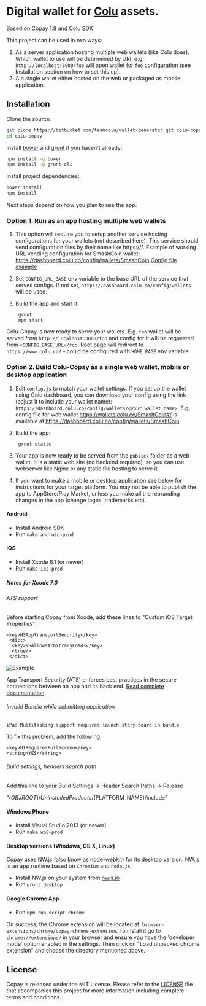 # Digital wallet for [Colu](https://colu.co) assets.

Based on [Copay](https://github.com/bitpay/copay) 1.8 and [Colu SDK](http://documentation.colu.co/)

This project can be used in two ways:

1. As a server application hosting multiple web wallets (like Colu does). Which wallet to use will be determined by URI: e.g. ``http://localhost:3000/foo`` will open wallet for `foo` configuration (see Installation section on how to set this up).
2. A a single wallet either hosted on the web or packaged as mobile application.

## Installation

Clone the source:

```sh
git clone https://bitbucket.com/teamcolu/wallet-generator.git colu-copay
cd colu-copay
```

Install [bower](http://bower.io/) and [grunt](http://gruntjs.com/getting-started) if you haven't already:

```sh
npm install -g bower
npm install -g grunt-cli
```

Install project dependencies:

```sh
bower install
npm install
```

Next steps depend on how you plan to use the app.

### Option 1. Run as an app hosting multiple web wallets

1. This option will require you to setup another service hosting configurations for your wallets (not described here). This service should vend configuration files by their name like https://<some-domain-and-optional-uri>/<wallet name>. Example of working URL vending configuration for SmashCoin wallet: https://dashboard.colu.co/config/wallets/SmashCoin
[Config file example](https://github.com/troggy/unicoisa/blob/master/config.js)

2. Set `CONFIG_URL_BASE` env variable to the base URL of the service that serves configs. If not set, `https://dashboard.colu.co/config/wallets` will be used. 

3. Build the app and start it:

        grunt
        npm start

  
Colu-Copay is now ready to serve your wallets. E.g. `foo` wallet will be served from `http://localhost:3000/foo` and config for it will be requested from ``<CONFIG_BASE_URL>/foo``. Root page will redirect to `https://www.colu.co/` - could be configured with `HOME_PAGE` env variable

### Option 2. Build Colu-Copay as a single web wallet, mobile or desktop application

1. Edit ``config.js`` to match your wallet settings.
If you set up the wallet using Colu dashboard, you can download your config using the link (adjust it to include your wallet name):
``https://dashboard.colu.co/config/wallets/<your wallet name>``. E.g. config file for web wallet https://wallets.colu.co/SmashCoin#/ is available at https://dashboard.colu.co/config/wallets/SmashCoin

2. Build the app: 

        grunt static
  

3. Your app is now ready to be served from the ``public/`` folder as a web wallet. It is a static web site (no backend required), so you can use webserver like Nginx or any static file hosting to serve it.

4. If you want to make a mobile or desktop application see below for instructions for your target platform. You may not be able to publish the app to AppStore/Play Market, unless you make all the rebranding changes in the app (change logos, trademarks etc).

#### Android

- Install Android SDK
- Run `make android-prod`

#### iOS

- Install Xcode 6.1 (or newer)
- Run `make ios-prod`

##### Notes for Xcode 7.0

###### ATS support

Before starting Copay from Xcode, add these lines to "Custom iOS Target Properties":

```
<key>NSAppTransportSecurity</key>
 <dict>
  <key>NSAllowsArbitraryLoads</key>
  <true/>
 </dict>
```

![Example](http://i.stack.imgur.com/nGw3j.png)


App Transport Security (ATS) enforces best practices in the secure connections between an app and its back end. [Read complete documentation](https://developer.apple.com/library/prerelease/ios/releasenotes/General/WhatsNewIniOS/Articles/iOS9.html).

###### Invalid Bundle while submitting application

`iPad Multitasking support requires launch story board in bundle`

To fix this problem, add the following:

```
<key>UIRequiresFullScreen</key>
<string>YES</string>
```
###### Build settings, headers search path

Add this line to your Build Settings -> Header Search Paths -> Release

"$(OBJROOT)/UninstalledProducts/$(PLATFORM_NAME)/include"



#### Windows Phone

- Install Visual Studio 2013 (or newer)
- Run `make wp8-prod`

#### Desktop versions (Windows, OS X, Linux)

Copay uses NW.js (also know as node-webkit) for its desktop version. NW.js is an app runtime based on `Chromium` and `node.js`.

- Install NW.js on your system from [nwjs.io](http://nwjs.io/)
- Run `grunt desktop`

#### Google Chrome App

- Run `npm run-script chrome`

On success, the Chrome extension will be located at: `browser-extensions/chrome/copay-chrome-extension`.  To install it go to `chrome://extensions/` in your browser and ensure you have the 'developer mode' option enabled in the settings.  Then click on "Load unpacked chrome extension" and choose the directory mentioned above.

## License

Copay is released under the MIT License.  Please refer to the [LICENSE](https://github.com/bitpay/copay/blob/master/LICENSE) file that accompanies this project for more information including complete terms and conditions.